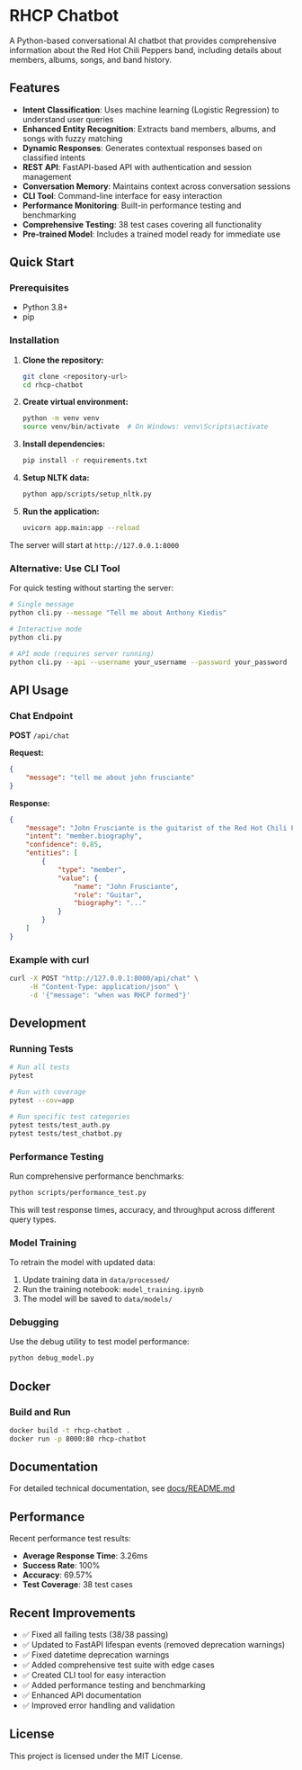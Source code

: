 # RHCP Chatbot

A Python-based conversational AI chatbot that provides comprehensive information about the Red Hot Chili Peppers band, including details about members, albums, songs, and band history.

## Features

- **Intent Classification**: Uses machine learning (Logistic Regression) to understand user queries
- **Enhanced Entity Recognition**: Extracts band members, albums, and songs with fuzzy matching
- **Dynamic Responses**: Generates contextual responses based on classified intents
- **REST API**: FastAPI-based API with authentication and session management
- **Conversation Memory**: Maintains context across conversation sessions
- **CLI Tool**: Command-line interface for easy interaction
- **Performance Monitoring**: Built-in performance testing and benchmarking
- **Comprehensive Testing**: 38 test cases covering all functionality
- **Pre-trained Model**: Includes a trained model ready for immediate use

## Quick Start

### Prerequisites

- Python 3.8+
- pip

### Installation

1. **Clone the repository:**
   ```bash
   git clone <repository-url>
   cd rhcp-chatbot
   ```

2. **Create virtual environment:**
   ```bash
   python -m venv venv
   source venv/bin/activate  # On Windows: venv\Scripts\activate
   ```

3. **Install dependencies:**
   ```bash
   pip install -r requirements.txt
   ```

4. **Setup NLTK data:**
   ```bash
   python app/scripts/setup_nltk.py
   ```

5. **Run the application:**
   ```bash
   uvicorn app.main:app --reload
   ```

The server will start at `http://127.0.0.1:8000`

### Alternative: Use CLI Tool

For quick testing without starting the server:

```bash
# Single message
python cli.py --message "Tell me about Anthony Kiedis"

# Interactive mode
python cli.py

# API mode (requires server running)
python cli.py --api --username your_username --password your_password
```

## API Usage

### Chat Endpoint

**POST** `/api/chat`

**Request:**
```json
{
    "message": "tell me about john frusciante"
}
```

**Response:**
```json
{
    "message": "John Frusciante is the guitarist of the Red Hot Chili Peppers...",
    "intent": "member.biography",
    "confidence": 0.85,
    "entities": [
        {
            "type": "member",
            "value": {
                "name": "John Frusciante",
                "role": "Guitar",
                "biography": "..."
            }
        }
    ]
}
```

### Example with curl

```bash
curl -X POST "http://127.0.0.1:8000/api/chat" \
     -H "Content-Type: application/json" \
     -d '{"message": "when was RHCP formed"}'
```

## Development

### Running Tests

```bash
# Run all tests
pytest

# Run with coverage
pytest --cov=app

# Run specific test categories
pytest tests/test_auth.py
pytest tests/test_chatbot.py
```

### Performance Testing

Run comprehensive performance benchmarks:

```bash
python scripts/performance_test.py
```

This will test response times, accuracy, and throughput across different query types.

### Model Training

To retrain the model with updated data:

1. Update training data in `data/processed/`
2. Run the training notebook: `model_training.ipynb`
3. The model will be saved to `data/models/`

### Debugging

Use the debug utility to test model performance:

```bash
python debug_model.py
```

## Docker

### Build and Run

```bash
docker build -t rhcp-chatbot .
docker run -p 8000:80 rhcp-chatbot
```

## Documentation

For detailed technical documentation, see [docs/README.md](docs/README.md)

## Performance

Recent performance test results:
- **Average Response Time**: 3.26ms
- **Success Rate**: 100%
- **Accuracy**: 69.57%
- **Test Coverage**: 38 test cases

## Recent Improvements

- ✅ Fixed all failing tests (38/38 passing)
- ✅ Updated to FastAPI lifespan events (removed deprecation warnings)
- ✅ Fixed datetime deprecation warnings
- ✅ Added comprehensive test suite with edge cases
- ✅ Created CLI tool for easy interaction
- ✅ Added performance testing and benchmarking
- ✅ Enhanced API documentation
- ✅ Improved error handling and validation

## License

This project is licensed under the MIT License. 